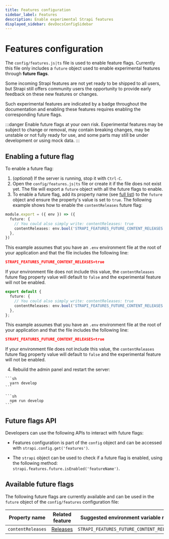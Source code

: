 ```yaml
---
title: Features configuration
sidebar_label: Features
description: Enable experimental Strapi features
displayed_sidebar: devDocsConfigSidebar
---
```


# Features configuration

The `config/features.js|ts` file is used to enable feature flags. Currently this file only includes a `future` object used to enable experimental features through **future flags**.

Some incoming Strapi features are not yet ready to be shipped to all users, but Strapi still  offers community users the opportunity to provide early feedback on these new features or changes.

Such experimental features are indicated by a <FutureBadge /> badge throughout the documentation and enabling these features requires enabling the corresponding future flags.

:::danger
Enable future flags at your own risk. Experimental features may be subject to change or removal, may contain breaking changes, may be unstable or not fully ready for use, and some parts may still be under development or using mock data.
:::

<!-- ! Commented out as not relevant for now -->
<!-- Future flags can also be utilized for enabling coming breaking changes in upcoming versions (when prefixed by `vX`, with 'X' being the target version). In this scenario, if you decide to enable a future flag for a breaking change, you will need to migrate your application to adapt to this breaking change. -->

## Enabling a future flag

To enable a future flag:

1. (_optional_) If the server is running, stop it with `Ctrl-C`.
2. Open the `config/features.js|ts` file or create it if the file does not exist yet. The file will export a `future` object with all the future flags to enable.
3. To enable a future flag, add its property name (see [full list](#available-future-flags)) to the `future` object and ensure the property's value is set to `true`. The following example shows how to enable the `contentReleases` future flag:

  <Tabs groupId='js-ts'>

  <Tab value="js" label="JavaScript">

  ```ts title="/config/features.ts"
  module.export = ({ env }) => ({
    future: {
      // You could also simply write: contentReleases: true
      contentReleases: env.bool('STRAPI_FEATURES_FUTURE_CONTENT_RELEASES', false),
    },
  })

  ```

  This example assumes that you have an `.env` environment file at the root of your application and that the file includes the following line:

  ```json title=".env"
  STRAPI_FEATURES_FUTURE_CONTENT_RELEASES=true
  ```

  If your environment file does not include this value, the `contentReleases` future flag property value  will default to `false` and the experimental feature will not be enabled.

  </Tab>

  <Tab value="ts" label="TypeScript">

  ```ts title="/config/features.ts"
  export default {
    future: {
      // You could also simply write: contentReleases: true
      contentReleases: env.bool('STRAPI_FEATURES_FUTURE_CONTENT_RELEASES', false),
    },
  };
  ```

  This example assumes that you have an `.env` environment file at the root of your application and that the file includes the following line:

  ```json title=".env"
  STRAPI_FEATURES_FUTURE_CONTENT_RELEASES=true
  ```

  If your environment file does not include this value, the `contentReleases` future flag property value will default to `false` and the experimental feature will not be enabled.

  </Tab>
  </Tabs> 

4. Rebuild the admin panel and restart the server:

  <Tabs groupId="yarn-npm">
  <Tab value="yarn" label="Yarn">
  
    ```sh
      yarn develop
    ```
  </Tab>
  <Tab value="npm" label="NPM">

    ```sh
      npm run develop
    ```

  </Tab>
  </Tabs>

## Future flags API

Developers can use the following APIs to interact with future flags:

- Features configuration is part of the `config` object and can be accessed with `strapi.config.get('features')`.

- The `strapi` object can be used to check if a future flag is enabled, using the following method: `strapi.features.future.isEnabled('featureName')`.

## Available future flags

The following future flags are currently available and can be used in the `future` object of the `config/features` configuration file:

| Property name     | Related feature                              | Suggested environment variable name       |
| ----------------- | -------------------------------------------- | ----------------------------------------- |
| `contentReleases` | [Releases](/user-docs/releases/introduction) | `STRAPI_FEATURES_FUTURE_CONTENT_RELEASES` |
